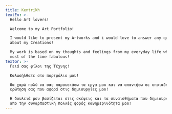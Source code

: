 ```yaml
---
title: Kentrikh
textEn: >-
  Hello Art lovers!

  Welcome to my Art Portfolio!

  I would like to present my Artworks and i would love to answer any questions
  about my Creations!

  My work is based on my thoughts and feelings from my everyday life which is
  most of the time fabulous!
textGr: >-
  Γειά σας φίλοι της Τέχνης!

  Καλωσήλθατε στο πορτφόλιο μου!

  Θα χαρώ πολύ να σας παρουσιάσω τα εργα μου και να απαντήσω σε οποιαδήποτε
  ερώτηση σας που αφορά στις δημιουργίες μου!

  Η δουλειά μου βασίζεται στις σκέψεις και τα συναισθήματα που δημιουργούνται
  απο την συναρπαστική πολλές φορές καθημερινότητα μου!
---
```


